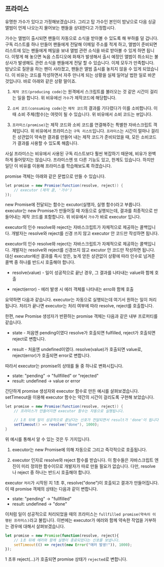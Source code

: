 ## 프라미스

유명한 가수가 있다고 가정해보겠습니다. 그리고 탑 가수인 본인이 밤낮으로 다음 싱글 앨범이 언제 나오는지 물어보는 팬들을 상대한다고 가정합시다.

가수는 앨범이 출시되면 팬들이 자동으로 소식을 받아볼 수 있도록 해 부하를 덜 겁니다. 구독 리스트를 하나 만들어 팬들에게 전달해 이메일 주소를 적게 하고, 앨범이 준비되면 리스트에 있는 팬들에게 메일을 보내 앨범 관련 소식을 바로 받아볼 수 있게 하면 됩니다. 이렇게 해 놓으면 녹음 스튜디오에 화재가 발생해서 출시 예정인 앨범이 취소되는 불상사가 발생해도 관련 소식을 팬들에게 전달 할 수 있습니다. 이제 모두가 만족합니다. 밤낮으로 질문을 하는 팬이 사라졌고, 팬들은 앨범 출시를 놓치지 않을 수 있게 되었습니다. 이 비유는 코드를 작성하면서 자주 만나게 되는 상황을 실제 일어날 법한 일로 바꾼 것입니다. 바로 아래와 같은 상황 말이죠.

1. `제작 코드(producing code)`는 원격에서 스크립트를 불러오는 것 같은 시간이 걸리는 일을 합니다. 위 비유에선 `가수`가 제작코드에 해당합니다.

2. `소비 코드(consuming code)`는 `제작 코드`의 결과를 기다렸다가 이를 소비합니다. 이때 소비 주체(함수)는 여럿이 될 수 있습니다. 위 비유에서 소비 코드는 `팬`입니다.

3. `프라미스(promise)`는 제작 코드와 소비 코드를 연결해주는 특별한 자바스크립트 객체입니다. 위 비유에서 프라미스는 `구독 리스트`입니다. `프라미스`는 시간이 얼마나 걸리든 상관없이 약속한 결과를 만들어 내는 제작 코드가 준비되었을 때, 모든 소비코드가 결과를 사용할 수 있도록 해줍니다.

사실 프라미스는 비유에서 사용된 구독 리스트보다 훨씬 복잡하기 때문에, 비유가 완벽하게 들어맞지는 않습니다. 프라미스엔 또 다른 기능도 있고, 한계도 있습니다. 하지만 일단 이 비유를 이용해 프라미스를 학습해보도록 하겠습니다.

promise 객체는 아래와 같은 문법으로 만들 수 있습니다.
```java
let promise = new Promise(function(resolve, reject)) {
    // executor (제작 콛, '가수')
});
```

new Promise에 전달되는 함수는 excutor(실행자, 실행 함수)라고 부릅니다. executor는 new Promise가 만들어질 때 자동으로 실행되는데, 결과를 최종적으로 만들어내는 제작 코드를 포함합니다. 위 비유에서 `가수`가 바로 executor 입니다.

executor의 인수 resolve와 reject는 자바스크립트가 자체적으로 제공하는 콜백입니다. 개발자는 resolve와 reject를 신경 쓰지 않고 executor 안 코드만 작성하면 됩니다.

executor의 인수 resolve와 reject는 자바스크립트가 자체적으로 제공하는 콜백입니다. 개발자는 resolve와 reject를 신경쓰지 않고 excutor 안 코드만 작성하면 됩니다. 대신 executor에선 결과를 즉시 얻든, 늦게 얻든 상관없이 상황에 따라 인수로 넘겨준 콜백 중 하나를 반드시 호출해야 합니다.

- resolve(value) - 일이 성공적으로 끝난 경우, 그 결과를 나타내는 value와 함께 호출

- reject(error) - 에러 발생 시 에러 객체를 나타내는 erro와 함께 호출

요약하면 다음과 같습니다. executor는 자동으로 실행되는데 여기서 원하는 일이 처리됩니다. 처리가 끝나면 executor는 처리 여부에 따라 resolve, reject를 호출합니다.

한편, new Promise 생성자가 반환하는 promise 객체는 다음과 같은 내부 프로퍼티를 같습니다.

- state - 처음엔 pending이였다 resolve가 호출되면 fulfilled, reject가 호출되면 reject로 변합니다.

- result - 처음엔 undefined이였다. resolve(value)가 호출되면 value로, reject(error)가 호출되면 error로 변합니다.

따라서 executor는 promise의 상태를 둘 중 하나로 변화시킵니다.


- state: "pending" -> "fullfilled" or "rejected"
- result: undefined -> value or error

간단하게 promise 생성자와 executor 함수로 만든 예시를 살펴보겠습니다. setTimeout을 이용해 executor 함수는 약간의 시간이 걸리도록 구현해 보았습니다.

```java
let promise = new Promise(function(resolve, reject)) {
    // 프라미스가 만들어지면 executor 함수는 자동으로 실행됩니다.

    // 1초 뒤에 일이 성공적으로 끝났다는 신호가 전달되면서 result가 'done'이 됩니다.
    setTimeout() => resolve("done"), 1000);
}
```

위 예시를 통해서 알 수 있는 것은 두 가지입니다.

1. executor는 new Promise에 의해 자동으로 그리고 즉각적으로 호출됩니다.

2. executor 인자로 resolve와 reject 함수를 받습니다. 이 함수들은 자바스크립트 엔진이 미리 정의한 함수이므로 개발자가 따로 만들 필요가 없습니다. 다만, resolve나 reject 중 하나는 반드시 호출해야 합니다.

executor `처리`가 시작된 지 1초 후, resolve("done")이 호출되고 결과가 만들어집니다. 이 때 promise 객체의 상태는 다음과 같이 변합니다.

- state: "pending" -> "fullfilled"
- result: undefined -> "done"

이처럼 일이 성공적으로 처리되었을 때의 프라미스는 `fullfilled promise(약속이 이행된 프라미스)`라고 불립니다. 이번에는 executor가 에러와 함께 약속한 작업을 거부하는 경우에 대해서 살펴보겠습니다.

```javascript
let promise = new Promise(function(resolve, reject){
    // 1초 뒤에 에러와 함께 실행이 종료되었다는 신호를 보냅니다.
    setTimeout(() => reject(new Error("에러 발생!")), 1000);
});
```

1 초후 reject(...)가 호출되면 promise 상태가 `rejected`로 변합니다.

